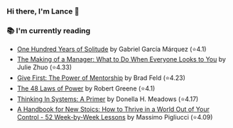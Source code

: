 ### Hi there, I'm Lance 👋

### 📚 I'm currently reading
  <!-- GOODREADS-LIST:START -->
- [One Hundred Years of Solitude](https://www.goodreads.com/review/show/7831064902?utm_medium=api&utm_source=rss) by Gabriel García Márquez (⭐️4.1)
- [The Making of a Manager: What to Do When Everyone Looks to You](https://www.goodreads.com/review/show/7824530837?utm_medium=api&utm_source=rss) by Julie Zhuo (⭐️4.33)
- [Give First: The Power of Mentorship](https://www.goodreads.com/review/show/7660929449?utm_medium=api&utm_source=rss) by Brad Feld (⭐️4.23)
- [The 48 Laws of Power](https://www.goodreads.com/review/show/5380635273?utm_medium=api&utm_source=rss) by Robert Greene (⭐️4.1)
- [Thinking In Systems: A Primer](https://www.goodreads.com/review/show/3660068239?utm_medium=api&utm_source=rss) by Donella H. Meadows (⭐️4.17)
- [A Handbook for New Stoics: How to Thrive in a World Out of Your Control - 52 Week-by-Week Lessons](https://www.goodreads.com/review/show/3880315152?utm_medium=api&utm_source=rss) by Massimo Pigliucci (⭐️4.09)
<!-- GOODREADS-LIST:END -->

